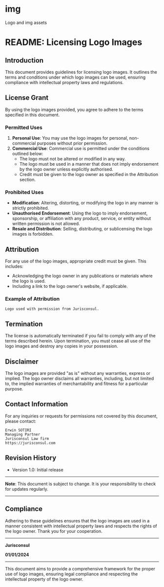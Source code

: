 # img
Logo and img assets

# README: Licensing Logo Images

## Introduction
This document provides guidelines for licensing logo images. It outlines the terms and conditions under which logo images can be used, ensuring compliance with intellectual property laws and regulations.

## License Grant
By using the logo images provided, you agree to adhere to the terms specified in this document.

### Permitted Uses
1. **Personal Use**: You may use the logo images for personal, non-commercial purposes without prior permission.
2. **Commercial Use**: Commercial use is permitted under the conditions outlined below:
   - The logo must not be altered or modified in any way.
   - The logo must be used in a manner that does not imply endorsement by the logo owner unless explicitly authorised.
   - Credit must be given to the logo owner as specified in the Attribution section.

### Prohibited Uses
- **Modification**: Altering, distorting, or modifying the logo in any manner is strictly prohibited.
- **Unauthorised Endorsement**: Using the logo to imply endorsement, sponsorship, or affiliation with any product, service, or entity without written permission is not allowed.
- **Resale and Distribution**: Selling, distributing, or sublicensing the logo images is forbidden.

## Attribution
For any use of the logo images, appropriate credit must be given. This includes:
- Acknowledging the logo owner in any publications or materials where the logo is used.
- Including a link to the logo owner's website, if applicable.

### Example of Attribution
```
Logo used with permission from Jurisconsul.
```

## Termination
The license is automatically terminated if you fail to comply with any of the terms described herein. Upon termination, you must cease all use of the logo images and destroy any copies in your possession.

## Disclaimer
The logo images are provided "as is" without any warranties, express or implied. The logo owner disclaims all warranties, including, but not limited to, the implied warranties of merchantability and fitness for a particular purpose.

## Contact Information
For any inquiries or requests for permissions not covered by this document, please contact:

```
Erwin SOTIRI
Managing Partner
Jurisconsul Law firm
https://jurisconsul.com
```

## Revision History
- Version 1.0: Initial release

---

**Note**: This document is subject to change. It is your responsibility to check for updates regularly.

---

## Compliance
Adhering to these guidelines ensures that the logo images are used in a manner consistent with intellectual property laws and respects the rights of the logo owner. Thank you for your cooperation.

---

**Jurisconsul**

**01/01/2024**

---

This document aims to provide a comprehensive framework for the proper use of logo images, ensuring legal compliance and respecting the intellectual property of the logo owner.
